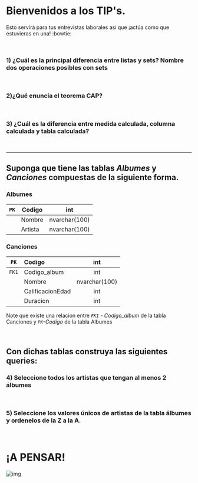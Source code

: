 
# Bienvenidos a los TIP's. 


Esto servirá para tus entrevistas laborales asi que ¡actúa como que estuvieras en una! :bowtie:

<br>

### **1) ¿Cuál es la principal diferencia entre listas y sets? Nombre dos operaciones posibles con sets**
<br>



### **2)¿Qué enuncia el teorema CAP?**  
<br>



### **3) ¿Cuál es la diferencia entre medida calculada, columna calculada y tabla calculada?**
<br>

<hr>

## Suponga que tiene las tablas *Albumes* y *Canciones* compuestas de la siguiente forma.

### Albumes                     

| `PK` | Codigo | int |
|--------|--------|:--------:|
|  | Nombre | nvarchar(100) |
|  | Artista  | nvarchar(100) |
  

### Canciones
  
| `PK` | Codigo | int |
|--------|:--------|:--------:|
| `FK1`| Codigo_album | int
|  | Nombre | nvarchar(100) |
|  | CalificacionEdad  | int |
|  | Duracion  | int |
  
Note que existe una relacion entre *`FK1` - Codigo_album* de la tabla Canciones y *`PK`-Codigo* de la tabla Albumes
  
<br>

## Con dichas tablas construya las siguientes queries:
### **4) Seleccione todos los artistas que tengan al menos 2 álbumes** </p>

<br>
  

### **5) Seleccione los valores únicos de artistas de la tabla álbumes y ordenelos de la Z a la A.**
  
<br>
  


# ¡A PENSAR!

![img](https://media.tenor.com/doIsoH43a2EAAAAC/think-emoji.gif)


